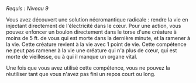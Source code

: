 *Requis : Niveau 9*

Vous avez découvert une solution nécromantique radicale : rendre la vie en injectant directement de l'électricité dans le cœur. Pour une action, vous pouvez enfoncer un boulon directement dans le torse d'une créature à moins de 5 ft. de vous qui est morte dans la dernière minute, et la ramener à la vie. Cette créature revient à la vie avec 1 point de vie. Cette compétence ne peut pas ramener à la vie une créature qui n'a plus de cœur, qui est morte de vieillesse, ou à qui il manque un organe vital.

Une fois que vous avez utilisé cette compétence, vous ne pouvez la réutiliser tant que vous n'avez pas fini un repos court ou long.
